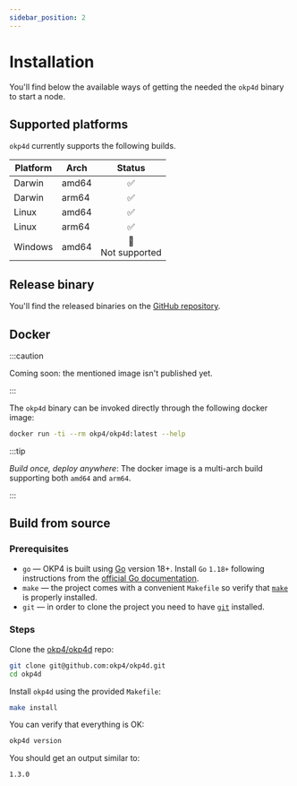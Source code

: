 ```yaml
---
sidebar_position: 2
---
```


# Installation

You'll find below the available ways of getting the needed the `okp4d` binary to start a node.

## Supported platforms

`okp4d` currently supports the following builds.

| **Platform** | **Arch** |       **Status**       |
|--------------|----------|:----------------------:|
| Darwin       | amd64    |           ✅            |
| Darwin       | arm64    |           ✅            |
| Linux        | amd64    |           ✅            |
| Linux        | arm64    |           ✅            |
| Windows      | amd64    | ️🚫<br/> Not supported |

## Release binary

You'll find the released binaries on the [GitHub repository](https://github.com/okp4/okp4d/releases).

## Docker

:::caution

Coming soon: the mentioned image isn't published yet.

:::

The `okp4d` binary can be invoked directly through the following docker image:

```bash
docker run -ti --rm okp4/okp4d:latest --help
```

:::tip

_Build once, deploy anywhere_: The docker image is a multi-arch build supporting both `amd64` and `arm64`.

:::

## Build from source

### Prerequisites

- `go` — OKP4 is built using [Go](https://go.dev/dl/) version 18+. Install `Go` `1.18+` following instructions from the [official Go documentation](https://golang.org/doc/install).
- `make` — the project comes with a convenient `Makefile` so verify that [`make`](https://fr.wikipedia.org/wiki/Make) is properly installed.
- `git` — in order to clone the project you need to have [`git`](https://git-scm.com/) installed.

### Steps

Clone the [okp4/okp4d](https://github.com/okp4/okp4d) repo:

```bash
git clone git@github.com:okp4/okp4d.git
cd okp4d
```

Install `okp4d` using the provided `Makefile`:

```bash
make install
```

You can verify that everything is OK:

```bash
okp4d version
```

You should get an output similar to:

```text
1.3.0
```

